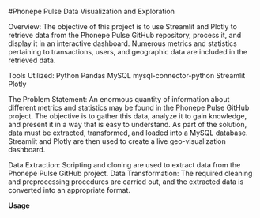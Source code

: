 #Phonepe Pulse Data Visualization and Exploration

Overview:
The objective of this project is to use Streamlit and Plotly to retrieve data from the Phonepe Pulse GitHub repository, process it, and display it in an interactive dashboard. Numerous metrics and statistics pertaining to transactions, users, and geographic data are included in the retrieved data.

Tools Utilized:
Python
Pandas
MySQL
mysql-connector-python
Streamlit
Plotly

The Problem Statement:
An enormous quantity of information about different metrics and statistics may be found in the Phonepe Pulse GitHub project. The objective is to gather this data, analyze it to gain knowledge, and present it in a way that is easy to understand. As part of the solution, data must be extracted, transformed, and loaded into a MySQL database. Streamlit and Plotly are then used to create a live geo-visualization dashboard.

Data Extraction: Scripting and cloning are used to extract data from the Phonepe Pulse GitHub project.
Data Transformation: The required cleaning and preprocessing procedures are carried out, and the extracted data is converted into an appropriate format.


__Usage__
